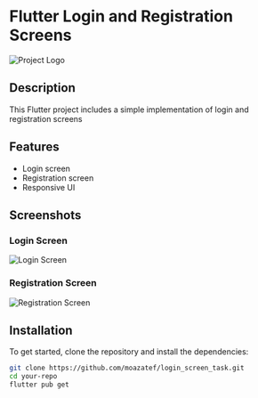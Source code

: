 # Flutter Login and Registration Screens

![Project Logo](assets/images/logo.png)

## Description

This Flutter project includes a simple implementation of login and registration screens

## Features

- Login screen
- Registration screen
- Responsive UI

## Screenshots

### Login Screen
![Login Screen](assets/images/log.jpg)

### Registration Screen
![Registration Screen](assets/images/reg.jpg)

## Installation

To get started, clone the repository and install the dependencies:

```sh
git clone https://github.com/moazatef/login_screen_task.git
cd your-repo
flutter pub get
